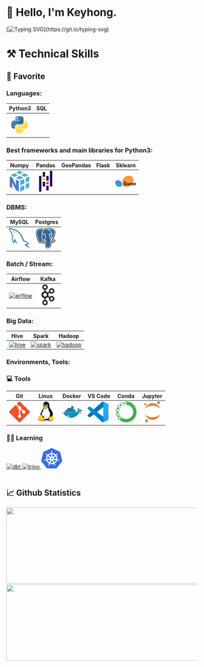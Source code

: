 # 🌟 Hello, I'm Keyhong.
[![Typing SVG](https://readme-typing-svg.demolab.com?font=Rubik+Doodle+Shadow&size=26&duration=8000&pause=5000&color=2CF7A4&repeat=false&random=false&width=1000&height=80&lines=I'm+a+data+lover+and+I+enjoy+understanding+the+world+through+data.)](https://git.io/typing-svg)

# ⚒️ Technical Skills

## 🌺 Favorite

### Languages:
| Python3 | SQL |
|---------|-----|
|  <a href="https://www.python.org" target="_blank" rel="noreferrer"> <img src="https://raw.githubusercontent.com/devicons/devicon/master/icons/python/python-original.svg" alt="python" width="55" height="55" /> 

### Best frameworks and main libraries for Python3:

| Numpy | Pandas | GeoPandas | Flask | Sklearn |
|-------|--------|-----------|-------|---------|
|  <a href="https://numpy.org/" target="_blank" rel="noreferrer"> <img src="https://raw.githubusercontent.com/devicons/devicon/master/icons/numpy/numpy-original.svg" alt="numpy" width="55" height="55" /> </a> | <a href="https://pandas.pydata.org/" target="_blank" rel="noreferrer"> <img src="https://raw.githubusercontent.com/devicons/devicon/master/icons/pandas/pandas-original.svg" alt="pandas" width="55" height="55" /> </a> | | | <img src="https://github.com/devicons/devicon/blob/master/icons/scikitlearn/scikitlearn-original.svg" title="sklearn" alt="sklearn" width="55" height="55"/> |

### DBMS:

| MySQL | Postgres |
|-------|----------|
| <a href="https://www.mysql.com/" target="_blank" rel="noreferrer"> <img src="https://raw.githubusercontent.com/devicons/devicon/master/icons/mysql/mysql-original.svg" alt="mysql" width="55" height="55" /> </a> | <a href="https://www.postgresql.org" target="_blank" rel="noreferrer"> <img src="https://raw.githubusercontent.com/devicons/devicon/master/icons/postgresql/postgresql-original.svg" alt="postgresql" width="55" height="55" /> </a>

<div align="left">
    
### Batch / Stream:

| Airflow | Kafka |
|---------|-------|
| <a href="https://airflow.apache.org/" target="_blank" rel="noreferrer"> <img src="https://icon.icepanel.io/Technology/svg/Apache-Airflow.svg" alt="airflow" width="55" height="55" /> </a> | <a href="https://kafka.apache.org/" target="_blank" rel="noreferrer"> <img src="https://raw.githubusercontent.com/devicons/devicon/master/icons/apachekafka/apachekafka-original.svg" alt="kafka" width="55" height="55" /> </a> 
    
### Big Data:

| Hive | Spark | Hadoop | 
|------|-------|--------|
| <a href="https://hive.apache.org/" target="_blank" rel="noreferrer"> <img src="https://www.vectorlogo.zone/logos/apache_hive/apache_hive-icon.svg" alt="hive" width="55" height="55" /> </a> | <a href="https://spark.apache.org/" target="_blank" rel="noreferrer"> <img src="https://www.vectorlogo.zone/logos/apache_spark/apache_spark-icon.svg" alt="spark" width="55" height="55" /> </a> | <a href="https://hadoop.apache.org/" target="_blank" rel="noreferrer"> <img src="https://www.vectorlogo.zone/logos/apache_hadoop/apache_hadoop-icon.svg" alt="hadoop" width="55" height="55" /> </a> |

### Environments, Tools:

### 💻 Tools



| Git | Linux | Docker | VS Code | Conda | Jupyter |
|-----|-------|--------|---------|-------|---------|
| <a href="https://git-scm.com/" target="_blank" rel="noreferrer"> <img src="https://raw.githubusercontent.com/devicons/devicon/master/icons/git/git-original.svg" alt="git" width="55" height="55" /> </a> | <a href="https://www.linux.org/" target="_blank" rel="noreferrer"> <img src="https://raw.githubusercontent.com/devicons/devicon/master/icons/linux/linux-original.svg" alt="linux" width="55" height="55" /> </a> | <a href="https://www.docker.com/" target="_blank" rel="noreferrer"> <img src="https://raw.githubusercontent.com/devicons/devicon/master/icons/docker/docker-original.svg" alt="docker" width="55" height="55" /> </a> | <a href="https://code.visualstudio.com/" target="_blank" rel="noreferrer"> <img src="https://raw.githubusercontent.com/devicons/devicon/master/icons/vscode/vscode-original.svg" alt="vscode" width="55" height="55" /> </a> | <a href="https://www.anaconda.com//" target="_blank" rel="noreferrer"> <img src="https://raw.githubusercontent.com/devicons/devicon/master/icons/anaconda/anaconda-original.svg" alt="anaconda" width="55" height="55" /> </a> | <a href="https://jupyter.org/" target="_blank" rel="noreferrer"> <img src="https://raw.githubusercontent.com/devicons/devicon/master/icons/jupyter/jupyter-original.svg" alt="jupyter" width="55" height="55" /> </a> |

</div>    

### 🧗‍♂️ Learning

<div align="left">
    <a href="https://www.getdbt.com/" target="_blank" rel="noreferrer">
        <img src="https://github.com/gilbarbara/logos/blob/main/logos/dbt-icon.svg" alt="dbt" width="55" height="55" />
    </a>
    <a href="https://trino.io/" target="_blank" rel="noreferrer">
        <img src="https://trino.io/assets/trino-twitter.png" alt="trino" width="55" height="55" />
    </a>
    <a href="https://kubernetes.io/" target="_blank" rel="noreferrer">
        <img src="https://raw.githubusercontent.com/devicons/devicon/master/icons/kubernetes/kubernetes-plain.svg" alt="k8s" width="55" height="55" />
    </a> 
</div>




<br>

## 📈 Github Statistics

<div align="left">
    <p align="center">
      <img width="600" height="200" src="https://github-readme-stats.vercel.app/api?username=keyhong&show_icons=true&theme=vision-friendly-dark">
      <img width="550" height="200" src="https://github-readme-stats.vercel.app/api/top-langs/?username=keyhong&size_weight=0.15&count_weight=0.5&layout=compact&theme=vision-friendly-dark">
    </p>    
</div>


